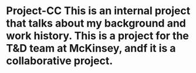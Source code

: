 # Project-CC This is an internal project that talks about my background and work history. This is a project for the T&D team at McKinsey, andf it is a collaborative project.
